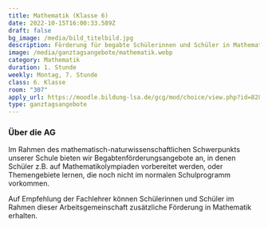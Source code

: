 ```yaml
---
title: Mathematik (Klasse 6)
date: 2022-10-15T16:00:33.589Z
draft: false
bg_image: /media/bild_titelbild.jpg
description: Förderung für begabte Schülerinnen und Schüler in Mathematik
image: /media/ganztagsangebote/mathematik.webp
category: Mathematik
duration: 1. Stunde
weekly: Montag, 7. Stunde
class: 6. Klasse
room: "307"
apply_url: https://moodle.bildung-lsa.de/gcg/mod/choice/view.php?id=828
type: ganztagsangebote
---
```

### Über die AG

Im Rahmen des mathematisch-naturwissenschaftlichen Schwerpunkts unserer Schule bieten wir Begabtenförderungsangebote an, in denen Schüler z.B. auf Mathematikolympiaden vorbereitet werden, oder Themengebiete lernen, die noch nicht im normalen Schulprogramm vorkommen.

Auf Empfehlung der Fachlehrer können Schülerinnen und Schüler im Rahmen dieser Arbeitsgemeinschaft zusätzliche Förderung in Mathematik erhalten.

